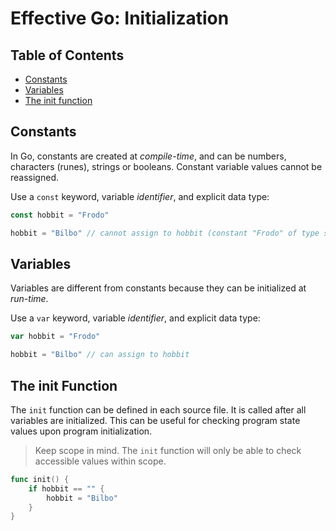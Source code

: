 # Effective Go: Initialization

## Table of Contents

- [Constants](#constants)
- [Variables](#variables)
- [The init function](#the-init-function)

## Constants

In Go, constants are created at _compile-time_, and can be numbers, characters (runes), strings or booleans. Constant variable values cannot be reassigned.

Use a `const` keyword, variable _identifier_, and explicit data type:

```go
const hobbit = "Frodo"

hobbit = "Bilbo" // cannot assign to hobbit (constant "Frodo" of type string)
```

## Variables

Variables are different from constants because they can be initialized at _run-time_.

Use a `var` keyword, variable _identifier_, and explicit data type:

```go
var hobbit = "Frodo"

hobbit = "Bilbo" // can assign to hobbit
```

## The init Function

The `init` function can be defined in each source file. It is called after all variables are initialized. This can be useful for checking program state values upon program initialization.

> Keep scope in mind. The `init` function will only be able to check accessible values within scope.

```go
func init() {
    if hobbit == "" {
        hobbit = "Bilbo"
    }
}
```
